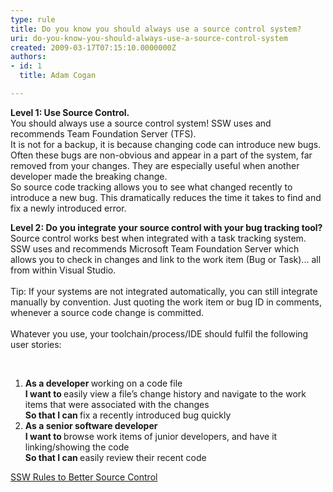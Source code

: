 ```yaml
---
type: rule
title: Do you know you should always use a source control system?
uri: do-you-know-you-should-always-use-a-source-control-system
created: 2009-03-17T07:15:10.0000000Z
authors:
- id: 1
  title: Adam Cogan

---
```




<span class='intro'> <p> 
   <strong>​Level 1&#58;&#160;Use&#160;Source&#160;Control.&#160;</strong><br>You should always use a source control system! SSW uses and recommends Team Foundation Server (TFS). 
   <br>It is not for a backup, it is because changing code can introduce new bugs. Often these bugs are non-obvious ​​​and appear in a part of the system, far removed from your changes. They are especially useful when another developer made the breaking change.<br>So source code tracking allows you to see what changed recently to introduce a new bug. This dramatically reduces the time it takes to find and fix a newly introduced error.</p><p dir="ltr"> 
   <strong>Level 2&#58; Do you integrate your source control with your bug tracking tool?</strong><br>Source control works best when integrated with a task tracking system. SSW uses and recommends Microsoft Team Foundation Server which allows you to check in changes and link to the work item (Bug or Task)... all from within Visual Studio. 
   <br>&#160;<br>Tip&#58; If your systems are not integrated automatically, you can still integrate manually by convention. Just quoting the work item or bug ID in comments, whenever a source code change is committed.<br>&#160;<br>Whatever you use, your toolchain/process/IDE should fulfil the following user stories&#58;</p> ​​   
<ol><li> 
      <strong>As a developer </strong>working on a code file 
      <br>
      <strong>I want to </strong>easily view a file’s change history and navigate to the work items that were associated with the changes 
      <br>
      <strong>So that I can </strong>fix a recently introduced bug quickly</li><li> 
      <strong>As a senior software developer </strong>
      <br>
      <strong>I want to </strong>browse work items of junior developers, and have it linking/showing the code 
      <br>
      <strong>So that I can </strong>easily review their recent code<br></li></ol><p> 
   <a href="http&#58;//www.ssw.com.au/ssw/Standards/Rules/RulesToBetterSourceControl.aspx">SSW Rules to Better Source Control</a> </p> </span>




